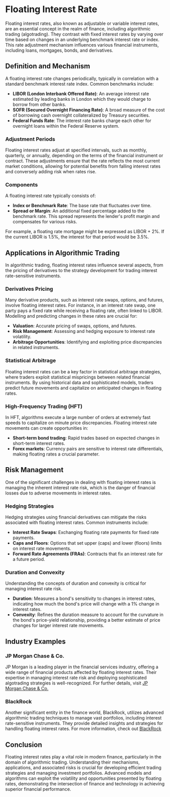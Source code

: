 # Floating Interest Rate

Floating interest rates, also known as adjustable or variable interest rates, are an essential concept in the realm of finance, including algorithmic trading (algotrading). They contrast with fixed interest rates by varying over time based on changes in an underlying benchmark interest rate or index. This rate adjustment mechanism influences various financial instruments, including loans, mortgages, bonds, and derivatives.

## Definition and Mechanism

A floating interest rate changes periodically, typically in correlation with a standard benchmark interest rate index. Common benchmarks include:

- **LIBOR (London Interbank Offered Rate)**: An average interest rate estimated by leading banks in London which they would charge to borrow from other banks.
- **SOFR (Secured Overnight Financing Rate)**: A broad measure of the cost of borrowing cash overnight collateralized by Treasury securities.
- **Federal Funds Rate**: The interest rate banks charge each other for overnight loans within the Federal Reserve system.

### Adjustment Periods

Floating interest rates adjust at specified intervals, such as monthly, quarterly, or annually, depending on the terms of the financial instrument or contract. These adjustments ensure that the rate reflects the most current market conditions, allowing for potential benefits from falling interest rates and conversely adding risk when rates rise.

### Components

A floating interest rate typically consists of:
- **Index or Benchmark Rate**: The base rate that fluctuates over time.
- **Spread or Margin**: An additional fixed percentage added to the benchmark rate. This spread represents the lender's profit margin and compensates for various risks.

For example, a floating rate mortgage might be expressed as LIBOR + 2%. If the current LIBOR is 1.5%, the interest for that period would be 3.5%.

## Applications in Algorithmic Trading

In algorithmic trading, floating interest rates influence several aspects, from the pricing of derivatives to the strategy development for trading interest rate-sensitive instruments.

### Derivatives Pricing

Many derivative products, such as interest rate swaps, options, and futures, involve floating interest rates. For instance, in an interest rate swap, one party pays a fixed rate while receiving a floating rate, often linked to LIBOR. Modelling and predicting changes in these rates are crucial for:
- **Valuation**: Accurate pricing of swaps, options, and futures.
- **Risk Management**: Assessing and hedging exposure to interest rate volatility.
- **Arbitrage Opportunities**: Identifying and exploiting price discrepancies in related instruments.

### Statistical Arbitrage

Floating interest rates can be a key factor in statistical arbitrage strategies, where traders exploit statistical mispricings between related financial instruments. By using historical data and sophisticated models, traders predict future movements and capitalize on anticipated changes in floating rates.

### High-Frequency Trading (HFT)

In HFT, algorithms execute a large number of orders at extremely fast speeds to capitalize on minute price discrepancies. Floating interest rate movements can create opportunities in:
- **Short-term bond trading**: Rapid trades based on expected changes in short-term interest rates.
- **Forex markets**: Currency pairs are sensitive to interest rate differentials, making floating rates a crucial parameter.

## Risk Management

One of the significant challenges in dealing with floating interest rates is managing the inherent interest rate risk, which is the danger of financial losses due to adverse movements in interest rates.

### Hedging Strategies

Hedging strategies using financial derivatives can mitigate the risks associated with floating interest rates. Common instruments include:
- **Interest Rate Swaps**: Exchanging floating rate payments for fixed rate payments.
- **Caps and Floors**: Options that set upper (caps) and lower (floors) limits on interest rate movements.
- **Forward Rate Agreements (FRAs)**: Contracts that fix an interest rate for a future period.

### Duration and Convexity

Understanding the concepts of duration and convexity is critical for managing interest rate risk. 
- **Duration**: Measures a bond's sensitivity to changes in interest rates, indicating how much the bond's price will change with a 1% change in interest rates.
- **Convexity**: Refines the duration measure to account for the curvature in the bond's price-yield relationship, providing a better estimate of price changes for larger interest rate movements.

## Industry Examples

### JP Morgan Chase & Co.

JP Morgan is a leading player in the financial services industry, offering a wide range of financial products affected by floating interest rates. Their expertise in managing interest rate risk and deploying sophisticated algotrading strategies is well-recognized. For further details, visit [JP Morgan Chase & Co.](https://www.jpmorganchase.com)

### BlackRock

Another significant entity in the finance world, BlackRock, utilizes advanced algorithmic trading techniques to manage vast portfolios, including interest rate-sensitive instruments. They provide detailed insights and strategies for handling floating interest rates. For more information, check out [BlackRock](https://www.blackrock.com)

## Conclusion

Floating interest rates play a vital role in modern finance, particularly in the domain of algorithmic trading. Understanding their mechanisms, applications, and associated risks is crucial for developing efficient trading strategies and managing investment portfolios. Advanced models and algorithms can exploit the volatility and opportunities presented by floating rates, demonstrating the intersection of finance and technology in achieving superior financial performance.